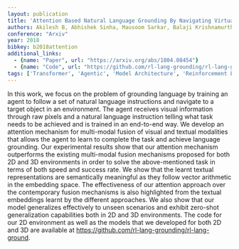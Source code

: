 ```yaml
---
layout: publication
title: 'Attention Based Natural Language Grounding By Navigating Virtual Environment'
authors: Akilesh B, Abhishek Sinha, Mausoom Sarkar, Balaji Krishnamurthy
conference: "Arxiv"
year: 2018
bibkey: b2018attention
additional_links:
  - {name: "Paper", url: "https://arxiv.org/abs/1804.08454"}
  - {name: "Code", url: "https://github.com/rl-lang-grounding/rl-lang-ground"}
tags: ['Transformer', 'Agentic', 'Model Architecture', 'Reinforcement Learning', 'Merging', 'Training Techniques', 'Attention Mechanism', 'Has Code']
---
```

In this work, we focus on the problem of grounding language by training an
agent to follow a set of natural language instructions and navigate to a target
object in an environment. The agent receives visual information through raw
pixels and a natural language instruction telling what task needs to be
achieved and is trained in an end-to-end way. We develop an attention mechanism
for multi-modal fusion of visual and textual modalities that allows the agent
to learn to complete the task and achieve language grounding. Our experimental
results show that our attention mechanism outperforms the existing multi-modal
fusion mechanisms proposed for both 2D and 3D environments in order to solve
the above-mentioned task in terms of both speed and success rate. We show that
the learnt textual representations are semantically meaningful as they follow
vector arithmetic in the embedding space. The effectiveness of our attention
approach over the contemporary fusion mechanisms is also highlighted from the
textual embeddings learnt by the different approaches. We also show that our
model generalizes effectively to unseen scenarios and exhibit zero-shot
generalization capabilities both in 2D and 3D environments. The code for our 2D
environment as well as the models that we developed for both 2D and 3D are
available at https://github.com/rl-lang-grounding/rl-lang-ground.
